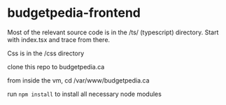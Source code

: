 # budgetpedia-frontend

Most of the relevant source code is in the /ts/ (typescript) directory. Start with index.tsx and trace from there.

Css is in the /css directory

clone this repo to budgetpedia.ca

from inside the vm, cd /var/www/budgetpedia.ca

run `npm install` to install all necessary node modules
